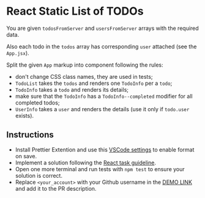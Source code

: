 # React Static List of TODOs

You are given `todosFromServer` and `usersFromServer` arrays with the required data.

Also each todo in the `todos` array has corresponding `user` attached (see the `App.jsx`).

Split the given `App` markup into component following the rules:

- don't change CSS class names, they are used in tests;
- `TodoList` takes the `todos` and renders one `TodoInfo` per a `todo`;
- `TodoInfo` takes a `todo` and renders its details;
- make sure that the `TodoInfo` has a `TodoInfo--completed` modifier for all completed todos;
- `UserInfo` takes a `user` and renders the details (use it only if `todo.user` exists).

## Instructions
- Install Prettier Extention and use this [VSCode settings](https://mate-academy.github.io/fe-program/tools/vscode/settings.json) to enable format on save.
- Implement a solution following the [React task guideline](https://github.com/mate-academy/react_task-guideline#react-tasks-guideline).
- Open one more terminal and run tests with `npm test` to ensure your solution is correct.
- Replace `<your_account>` with your Github username in the [DEMO LINK](https://vlesia.github.io/react_static-list-of-todos-js/) and add it to the PR description.
